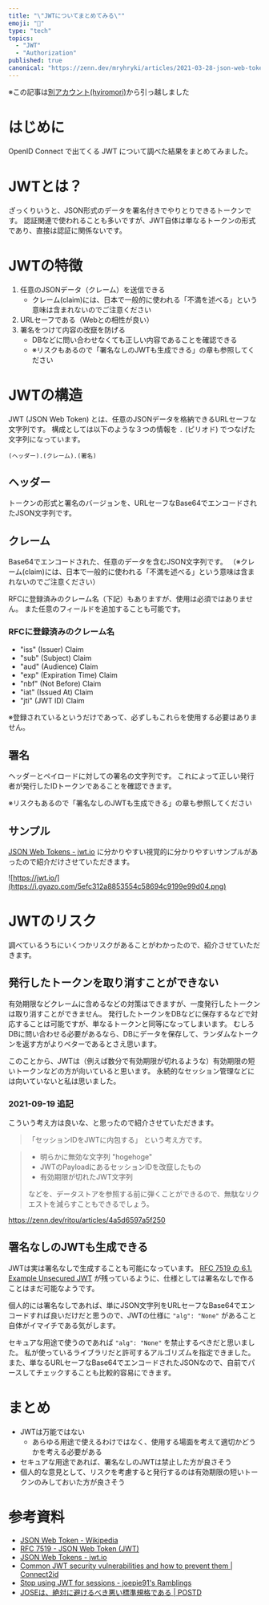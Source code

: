 ```yaml
---
title: "\"JWTについてまとめてみる\""
emoji: "🔐"
type: "tech"
topics:
  - "JWT"
  - "Authorization"
published: true
canonical: "https://zenn.dev/mryhryki/articles/2021-03-28-json-web-token"
---
```


※この記事は[別アカウント(hyiromori)](https://zenn.dev/hyiromori/articles/2021-03-28-jwt)から引っ越しました

# はじめに

OpenID Connect で出てくる JWT について調べた結果をまとめてみました。

# JWTとは？

ざっくりいうと、JSON形式のデータを署名付きでやりとりできるトークンです。
認証関連で使われることも多いですが、JWT自体は単なるトークンの形式であり、直接は認証に関係ないです。



# JWTの特徴

1. 任意のJSONデータ（クレーム）を送信できる
    - クレーム(claim)には、日本で一般的に使われる「不満を述べる」という意味は含まれないのでご注意ください
2. URLセーフである（Webとの相性が良い）
3. 署名をつけて内容の改竄を防げる
    - DBなどに問い合わせなくても正しい内容であることを確認できる
    - ※リスクもあるので「署名なしのJWTも生成できる」の章も参照してください



# JWTの構造

JWT (JSON Web Token) とは、任意のJSONデータを格納できるURLセーフな文字列です。
構成としては以下のような３つの情報を `.` (ピリオド) でつなげた文字列になっています。

```
(ヘッダー).(クレーム).(署名)
```

## ヘッダー

トークンの形式と署名のバージョンを、URLセーフなBase64でエンコードされたJSON文字列です。

## クレーム

Base64でエンコードされた、任意のデータを含むJSON文字列です。
（※クレーム(claim)には、日本で一般的に使われる「不満を述べる」という意味は含まれないのでご注意ください）

RFCに登録済みのクレーム名（下記）もありますが、使用は必須ではありません。
また任意のフィールドを追加することも可能です。

### RFCに登録済みのクレーム名

- "iss" (Issuer) Claim
- "sub" (Subject) Claim
- "aud" (Audience) Claim
- "exp" (Expiration Time) Claim
- "nbf" (Not Before) Claim
- "iat" (Issued At) Claim
- "jti" (JWT ID) Claim

※登録されているというだけであって、必ずしもこれらを使用する必要はありません。

## 署名

ヘッダーとペイロードに対しての署名の文字列です。
これによって正しい発行者が発行したIDトークンであることを確認できます。

※リスクもあるので「署名なしのJWTも生成できる」の章も参照してください

## サンプル

[JSON Web Tokens - jwt.io](https://jwt.io/) に分かりやすい視覚的に分かりやすいサンプルがあったので紹介だけさせていただきます。

![https://jwt.io/](https://i.gyazo.com/5efc312a8853554c58694c9199e99d04.png)



# JWTのリスク

調べているうちにいくつかリスクがあることがわかったので、紹介させていただきます。

## 発行したトークンを取り消すことができない

有効期限などクレームに含めるなどの対策はできますが、一度発行したトークンは取り消すことができません。
発行したトークンをDBなどに保存するなどで対応することは可能ですが、単なるトークンと同等になってしまいます。
むしろDBに問い合わせる必要があるなら、DBにデータを保存して、ランダムなトークンを返す方がよりベターであるとさえ思います。

このことから、JWTは（例えば数分で有効期限が切れるような）有効期限の短いトークンなどの方が向いていると思います。
永続的なセッション管理などには向いていないと私は思いました。


### 2021-09-19 追記

こういう考え方は良いな、と思ったので紹介させていただきます。

> 「セッションIDをJWTに内包する」 という考え方です。

> - 明らかに無効な文字列 "hogehoge"
> - JWTのPayloadにあるセッションIDを改竄したもの
> - 有効期限が切れたJWT文字列
> 
> などを、データストアを参照する前に弾くことができるので、無駄なリクエストを減らすこともできるでしょう。

https://zenn.dev/ritou/articles/4a5d6597a5f250

## 署名なしのJWTも生成できる

JWTは実は署名なしで生成することも可能になっています。
[RFC 7519 の 6.1.  Example Unsecured JWT](https://tools.ietf.org/html/rfc7519#section-6.1) が残っているように、仕様としては署名なしで作ることはまだ可能なようです。

個人的には署名なしであれば、単にJSON文字列をURLセーフなBase64でエンコードすれば良いだけだと思うので、JWTの仕様に `"alg": "None"` があること自体がイマイチである気がします。

セキュアな用途で使うのであれば `"alg": "None"` を禁止するべきだと思いました。
私が使っているライブラリだと許可するアルゴリズムを指定できました。
また、単なるURLセーフなBase64でエンコードされたJSONなので、自前でパースしてチェックすることも比較的容易にできます。



# まとめ

- JWTは万能ではない
  - あらゆる用途で使えるわけではなく、使用する場面を考えて適切かどうかを考える必要がある
- セキュアな用途であれば、署名なしのJWTは禁止した方が良さそう
- 個人的な意見として、リスクを考慮すると発行するのは有効期限の短いトークンのみしておいた方が良さそう



# 参考資料

- [JSON Web Token - Wikipedia](https://ja.wikipedia.org/wiki/JSON_Web_Token)
- [RFC 7519 - JSON Web Token (JWT)](https://tools.ietf.org/html/rfc7519)
- [JSON Web Tokens - jwt.io](https://jwt.io/)
- [Common JWT security vulnerabilities and how to prevent them | Connect2id](https://connect2id.com/products/nimbus-jose-jwt/vulnerabilities)
- [Stop using JWT for sessions - joepie91's Ramblings](http://cryto.net/~joepie91/blog/2016/06/13/stop-using-jwt-for-sessions/)
- [JOSEは、絶対に避けるべき悪い標準規格である | POSTD](https://postd.cc/jwt-json-web-tokens-is-bad-standard-that-everyone-should-avoid/)
